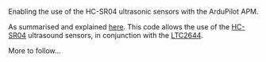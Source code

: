 Enabling the use of the HC-SR04 ultrasonic sensors with the ArduPilot APM.

As summarised and explained [here](http://uknj.github.io/2015/07/09/ardupilots-and-ultrasounds/). This code allows the use of the [HC-SR04](http://www.icstation.com/arduino-ultrasonic-module-sr04-distance-transducer-sensor-p-1389.html#.VJRZ-14MAY) ultrasound sensors, in conjunction with the [LTC2644](http://www.linear.com/product/LTC2644).

More to follow...
